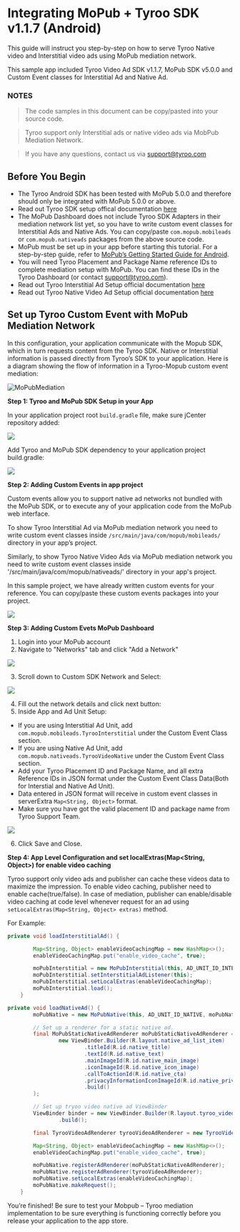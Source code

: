 # Integrating MoPub + Tyroo SDK v1.1.7 (Android)

This guide will instruct you step-by-step on how to serve Tyroo Native video and Interstitial video ads using MoPub mediation network.

This sample app included Tyroo Video Ad SDK v1.1.7, MoPub SDK v5.0.0 and Custom Event classes for Interstitial Ad and Native Ad.

### NOTES
> The code samples in this document can be copy/pasted into your source code.

> Tyroo support only Interstitial ads or native video ads via MobPub Mediation Network.

> If you have any questions, contact us via support@tyroo.com

## Before You Begin
* The Tyroo Android SDK has been tested with MoPub 5.0.0 and therefore should only be integrated with MoPub 5.0.0 or above.
* Read out Tyroo SDK setup offical documentation [here](https://github.com/tyrootechnology/vid.ai-app)
* The MoPub Dashboard does not include Tyroo SDK Adapters in their mediation network list yet, so you have to write custom event classes for Interstitial Ads and Native Ads.
You can copy/paste `com.mopub.mobileads` or `com.mopub.nativeads` packages from the above source code.
* MoPub must be set up in your app before starting this tutorial. For a step-by-step guide, refer to [MoPub’s Getting Started Guide for Android](https://developers.mopub.com/docs/android/getting-started/).
* You will need Tyroo Placement and Package Name reference IDs to complete mediation setup with MoPub. You can find these IDs in the Tyroo Dashboard (or contact support@tyroo.com).
* Read out Tyroo Interstitial Ad Setup official documentation [here](https://github.com/tyrootechnology/vid.ai-app/wiki/Interstitial-Video)
* Read out Tyroo Native Video Ad Setup official documentation [here](https://github.com/tyrootechnology/vid.ai-app/wiki/In-Feed-Video)

## Set up Tyroo Custom Event with MoPub Mediation Network
In this configuration, your application communicate with the Mopub SDK, which in turn requests content from the Tyroo SDK.
Native or Interstitial information is passed directly from Tyroo’s SDK to your application.
Here is a diagram showing the flow of information in a Tyroo-Mopub custom event mediation:


![MoPubMediation](https://github.com/tyrootechnology/MoPubCustomEventAdSample/blob/master/screenshots/admob_mediation.png) 

**Step 1: Tyroo and MoPub SDK Setup in your App**

In your application project root `build.gradle` file, make sure jCenter repository added:

![](https://github.com/tyrootechnology/MoPubCustomEventAdSample/blob/master/screenshots/screen_gradle_root.png)

Add Tyroo and MoPub SDK dependency to your application project build.gradle:

![](https://github.com/tyrootechnology/MoPubCustomEventAdSample/blob/master/screenshots/screen_gradle.png)

**Step 2: Adding Custom Events in app project**

Custom events allow you to support native ad networks not bundled with the MoPub SDK, or to execute any of your application code from the MoPub web interface.

To show Tyroo Interstitial Ad via MoPub mediation network you need to write custom event classes inside `/src/main/java/com/mopub/mobileads/` directory in your app’s project.

Similarly, to show Tyroo Native Video Ads via MoPub mediation network you need to write custom event classes inside '/src/main/java/com/mopub/nativeads/' directory in your app's project.

In this sample project, we have already written custom events for your reference. You can copy/paste these custom events packages into your project.

![](https://github.com/tyrootechnology/MoPubCustomEventAdSample/blob/master/screenshots/mopub_custom_event.png)

**Step 3: Adding Custom Evets MoPub Dashboard**

1. Login into your MoPub account
2. Navigate to "Networks" tab and click "Add a Network"

![](https://github.com/tyrootechnology/MoPubCustomEventAdSample/blob/master/screenshots/dashboard_one.png)

3. Scroll down to Custom SDK Network and Select:

![](https://github.com/tyrootechnology/MoPubCustomEventAdSample/blob/master/screenshots/dashboard_two.png)

4. Fill out the network details and click next button:
5. Inside App and Ad Unit Setup: 

- If you are using Interstitial Ad Unit, add `com.mopub.mobileads.TyrooInterstitial` under the Custom Event Class section.
- If you are using Native Ad Unit, add `com.mopub.nativeads.TyrooVideoNative` under the Custom Event Class section.
- Add your Tyroo Placement ID​ and Package Name, and all extra Reference IDs​ in JSON format under the Custom Event Class Data(Both for Interstial and Native Ad Unit)​.
- Data entered in JSON format will receive in custom event classes in serverExtra `Map<String, Object>` format.
- Make sure you have got the valid placement ID and package name from Tyroo Support Team.

![](https://github.com/tyrootechnology/MoPubCustomEventAdSample/blob/master/screenshots/dashboard_three.png)

6. Click Save and Close.

**Step 4: App Level Configuration and set localExtras(Map<String, Object>) for enable video caching**

Tyroo support only video ads and publisher can cache these videos data to maximize the impression. To enable video caching, publisher
need to enable cache(true/false). In case of mediation, publisher can enable/disable video caching at code level whenever request for an
ad using `setLocalExtras(Map<String, Object> extras)` method.

For Example: 

```java
private void loadInterstitialAd() {

        Map<String, Object> enableVideoCachingMap = new HashMap<>();
        enableVideoCachingMap.put("enable_video_cache", true);

        moPubInterstitial = new MoPubInterstitial(this, AD_UNIT_ID_INTERSTITIAL);
        moPubInterstitial.setInterstitialAdListener(this);
        moPubInterstitial.setLocalExtras(enableVideoCachingMap);
        moPubInterstitial.load();
    }
```

```java
private void loadNativeAd() {
        moPubNative = new MoPubNative(this, AD_UNIT_ID_NATIVE, moPubNativeListener );

        // Set up a renderer for a static native ad.
        final MoPubStaticNativeAdRenderer moPubStaticNativeAdRenderer = new MoPubStaticNativeAdRenderer(
                new ViewBinder.Builder(R.layout.native_ad_list_item)
                        .titleId(R.id.native_title)
                        .textId(R.id.native_text)
                        .mainImageId(R.id.native_main_image)
                        .iconImageId(R.id.native_icon_image)
                        .callToActionId(R.id.native_cta)
                        .privacyInformationIconImageId(R.id.native_privacy_information_icon_image)
                        .build()
        );

        // Set up tryoo video native ad ViewBinder
        ViewBinder binder = new ViewBinder.Builder(R.layout.tyroo_video_native_ad)
                .build();

        final TyrooVideoAdRenderer tyrooVideoAdRenderer = new TyrooVideoAdRenderer(binder);

        Map<String, Object> enableVideoCachingMap = new HashMap<>();
        enableVideoCachingMap.put("enable_video_cache", true);

        moPubNative.registerAdRenderer(moPubStaticNativeAdRenderer);
        moPubNative.registerAdRenderer(tyrooVideoAdRenderer);
        moPubNative.setLocalExtras(enableVideoCachingMap);
        moPubNative.makeRequest();
    }
```

You’re finished! Be sure to test your Mobpub – Tyroo mediation implementation to be sure everything is functioning correctly before you release your application to the app store.